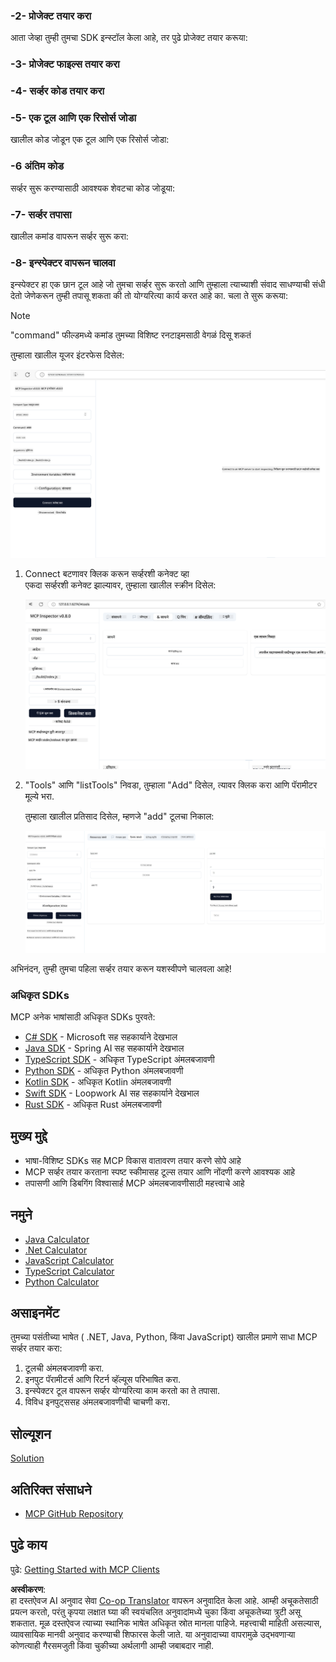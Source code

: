 <!--
CO_OP_TRANSLATOR_METADATA:
{
  "original_hash": "37563349cd6894fe00489bf3b4d488ae",
  "translation_date": "2025-06-02T10:31:16+00:00",
  "source_file": "03-GettingStarted/01-first-server/README.md",
  "language_code": "mr"
}
-->
### -2- प्रोजेक्ट तयार करा

आता जेव्हा तुम्ही तुमचा SDK इन्स्टॉल केला आहे, तर पुढे प्रोजेक्ट तयार करूया:

### -3- प्रोजेक्ट फाइल्स तयार करा

### -4- सर्व्हर कोड तयार करा

### -5- एक टूल आणि एक रिसोर्स जोडा

खालील कोड जोडून एक टूल आणि एक रिसोर्स जोडा:

### -6 अंतिम कोड

सर्व्हर सुरू करण्यासाठी आवश्यक शेवटचा कोड जोडूया:

### -7- सर्व्हर तपासा

खालील कमांड वापरून सर्व्हर सुरू करा:

### -8- इन्स्पेक्टर वापरून चालवा

इन्स्पेक्टर हा एक छान टूल आहे जो तुमचा सर्व्हर सुरू करतो आणि तुम्हाला त्याच्याशी संवाद साधण्याची संधी देतो जेणेकरून तुम्ही तपासू शकता की तो योग्यरित्या कार्य करत आहे का. चला ते सुरू करूया:

> [!NOTE]
> "command" फील्डमध्ये कमांड तुमच्या विशिष्ट रनटाइमसाठी वेगळं दिसू शकतं

तुम्हाला खालील यूजर इंटरफेस दिसेल:

![Connect](../../../../translated_images/connect.141db0b2bd05f096fb1dd91273771fd8b2469d6507656c3b0c9df4b3c5473929.mr.png)

1. Connect बटणावर क्लिक करून सर्व्हरशी कनेक्ट व्हा  
   एकदा सर्व्हरशी कनेक्ट झाल्यावर, तुम्हाला खालील स्क्रीन दिसेल:

   ![Connected](../../../../translated_images/connected.73d1e042c24075d386cacdd4ee7cd748c16364c277d814e646ff2f7b5eefde85.mr.png)

2. "Tools" आणि "listTools" निवडा, तुम्हाला "Add" दिसेल, त्यावर क्लिक करा आणि पॅरामीटर मूल्ये भरा.

   तुम्हाला खालील प्रतिसाद दिसेल, म्हणजे "add" टूलचा निकाल:

   ![Result of running add](../../../../translated_images/ran-tool.a5a6ee878c1369ec1e379b81053395252a441799dbf23416c36ddf288faf8249.mr.png)

अभिनंदन, तुम्ही तुमचा पहिला सर्व्हर तयार करून यशस्वीपणे चालवला आहे!

### अधिकृत SDKs

MCP अनेक भाषांसाठी अधिकृत SDKs पुरवते:
- [C# SDK](https://github.com/modelcontextprotocol/csharp-sdk) - Microsoft सह सहकार्याने देखभाल
- [Java SDK](https://github.com/modelcontextprotocol/java-sdk) - Spring AI सह सहकार्याने देखभाल
- [TypeScript SDK](https://github.com/modelcontextprotocol/typescript-sdk) - अधिकृत TypeScript अंमलबजावणी
- [Python SDK](https://github.com/modelcontextprotocol/python-sdk) - अधिकृत Python अंमलबजावणी
- [Kotlin SDK](https://github.com/modelcontextprotocol/kotlin-sdk) - अधिकृत Kotlin अंमलबजावणी
- [Swift SDK](https://github.com/modelcontextprotocol/swift-sdk) - Loopwork AI सह सहकार्याने देखभाल
- [Rust SDK](https://github.com/modelcontextprotocol/rust-sdk) - अधिकृत Rust अंमलबजावणी

## मुख्य मुद्दे

- भाषा-विशिष्ट SDKs सह MCP विकास वातावरण तयार करणे सोपे आहे
- MCP सर्व्हर तयार करताना स्पष्ट स्कीमासह टूल्स तयार आणि नोंदणी करणे आवश्यक आहे
- तपासणी आणि डिबगिंग विश्वासार्ह MCP अंमलबजावणीसाठी महत्त्वाचे आहे

## नमुने

- [Java Calculator](../samples/java/calculator/README.md)
- [.Net Calculator](../../../../03-GettingStarted/samples/csharp)
- [JavaScript Calculator](../samples/javascript/README.md)
- [TypeScript Calculator](../samples/typescript/README.md)
- [Python Calculator](../../../../03-GettingStarted/samples/python)

## असाइनमेंट

तुमच्या पसंतीच्या भाषेत ( .NET, Java, Python, किंवा JavaScript) खालील प्रमाणे साधा MCP सर्व्हर तयार करा:
1. टूलची अंमलबजावणी करा.
2. इनपुट पॅरामीटर्स आणि रिटर्न व्हॅल्यूस परिभाषित करा.
3. इन्स्पेक्टर टूल वापरून सर्व्हर योग्यरित्या काम करतो का ते तपासा.
4. विविध इनपुट्ससह अंमलबजावणीची चाचणी करा.

## सोल्यूशन

[Solution](./solution/README.md)

## अतिरिक्त संसाधने

- [MCP GitHub Repository](https://github.com/microsoft/mcp-for-beginners)

## पुढे काय

पुढे: [Getting Started with MCP Clients](/03-GettingStarted/02-client/README.md)

**अस्वीकरण**:  
हा दस्तऐवज AI अनुवाद सेवा [Co-op Translator](https://github.com/Azure/co-op-translator) वापरून अनुवादित केला आहे. आम्ही अचूकतेसाठी प्रयत्न करतो, परंतु कृपया लक्षात घ्या की स्वयंचलित अनुवादांमध्ये चुका किंवा अचूकतेच्या त्रुटी असू शकतात. मूळ दस्तऐवज त्याच्या स्थानिक भाषेत अधिकृत स्रोत मानला पाहिजे. महत्त्वाची माहिती असल्यास, व्यावसायिक मानवी अनुवाद करण्याची शिफारस केली जाते. या अनुवादाच्या वापरामुळे उद्भवणाऱ्या कोणत्याही गैरसमजुती किंवा चुकीच्या अर्थलागी आम्ही जबाबदार नाही.